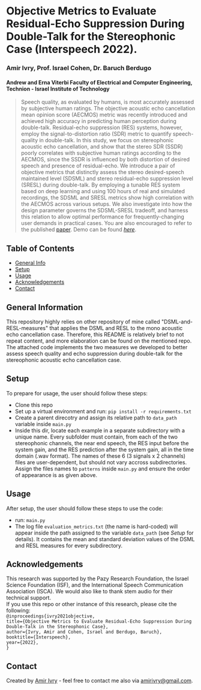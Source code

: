 # Objective Metrics to Evaluate Residual-Echo Suppression During Double-Talk for the Stereophonic Case (Interspeech 2022).
### Amir Ivry, Prof. Israel Cohen, Dr. Baruch Berdugo <br/> 
#### Andrew and Erna Viterbi Faculty of Electrical and Computer Engineering, Technion - Israel Institute of Technology
> Speech quality, as evaluated by humans, is most accurately assessed by subjective human ratings. The objective acoustic echo cancellation mean opinion score (AECMOS) metric was recently introduced and achieved high accuracy in predicting human perception during double-talk. Residual-echo suppression (RES) systems, however, employ the signal-to-distortion ratio (SDR) metric to quantify speech-quality in double-talk. In this study, we focus on stereophonic acoustic echo cancellation, and show that the stereo SDR (SSDR) poorly correlates with subjective human ratings according to the AECMOS, since the SSDR is influenced by both distortion of desired speech and presence of residual-echo. We introduce a pair of objective metrics that distinctly assess the stereo desired-speech maintained level (SDSML) and stereo residual-echo suppression level (SRESL) during double-talk. By employing a tunable RES system based on deep learning and using 100 hours of real and simulated recordings, the SDSML and SRESL metrics show high correlation with the AECMOS across various setups. We also investigate into how the design parameter governs the SDSML-SRESL tradeoff, and harness this relation to allow optimal performance for frequently-changing user demands in practical cases. You are also encouraged to refer to the published [paper](https://www.researchgate.net/profile/Amir-Ivry/publication/361789204_Objective_Metrics_to_Evaluate_Residual-Echo_Suppression_During_Double-Talk_in_the_Stereophonic_Case/links/62c542b0db1d233df1cca7a1/Objective-Metrics-to-Evaluate-Residual-Echo-Suppression-During-Double-Talk-in-the-Stereophonic-Case.pdf).
> Demo can be found [_here_](https://soundcloud.com/ai4audio/sets/objective-metrics-to-evaluate-residual-echo-suppression-during-double-talk). 


## Table of Contents
* [General Info](#general-information)
* [Setup](#setup)
* [Usage](#usage)
* [Acknowledgements](#acknowledgements)
* [Contact](#contact)


## General Information
This repository highly relies on other repository of mine called "DSML-and-RESL-measures" that applies the DSML and RESL to the mono acoustic echo cancellation case. Therefore, this README is relatively brief to not repeat content, and more elaboration can be found on the mentioned repo. The attached code implements the two measures we developed to better assess speech quality and echo suppression during double-talk for the stereophonic acoustic echo cancellation case.

## Setup
To prepare for usage, the user should follow these steps:
- Clone this repo
- Set up a virtual environment and run: `pip install -r requirements.txt`
- Create a parent direcotry and assign its relative path to `data_path` variable inside `main.py`
- Inside this dir, locate each example in a separate subdirectory with a unique name. Every subfolder must contain, from each of the two stereophonic channels, the near end speech, the RES input before the system gain, and the RES prediction after the system gain, all in the time domain (.wav format). The names of these 6 (3 signals x 2 channels) files are user-dependent, but should not vary accross subdirectories. Assign the files names to `patterns` inside `main.py` and ensure the order of appearance is as given above.


## Usage
After setup, the user should follow these steps to use the code:
- run: `main.py`
- The log file `evaluation_metrics.txt` (the name is hard-coded) will appear inside the path assigned to the variable `data_path` (see _Setup_ for details). It contains the mean and standard deviation values of the DSML and RESL measures for every subdirectory.


## Acknowledgements
This research was supported by the Pazy Research Foundation, the Israel Science Foundation (ISF), and the International Speech Communication Association (ISCA). We would also like to thank stem audio for their technical support.<br/> If you use this repo or other instance of this research, please cite the following: <br/>
`@inproceedings{ivry2021objective,`<br/>
  `title={Objective Metrics to Evaluate Residual-Echo Suppression During Double-Talk in the Stereophonic Case},`<br/>
  `author={Ivry, Amir and Cohen, Israel and Berdugo, Baruch},`<br/>
  `booktitle={Interspeech},`<br/>
  `year={2022},`<br/>
`}`


## Contact
Created by [Amir Ivry](https://www.linkedin.com/in/amirivry/) - feel free to contact me also via [amirivry@gmail.com](amirivry@gmail.com).
